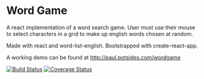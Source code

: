 # Word Game

A react implementation of a word search game.  User must use their mouse to select characters in a grid to make up english words chosen at random.

Made with react and word-list-english.  Bootstrapped with create-react-app.

A working demo can be found at http://paul.potsides.com/wordgame

[![Build Status](https://travis-ci.org/strongpauly/wordgame.svg?branch=master)](https://travis-ci.org/strongpauly/wordgame)
[![Coverage Status](https://coveralls.io/repos/github/strongpauly/wordgame/badge.svg?branch=master)](https://coveralls.io/github/strongpauly/wordgame?branch=master)
